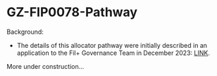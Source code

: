 # GZ-FIP0078-Pathway

Background:

- The details of this allocator pathway were initially described in an application to the Fil+ Governance Team in December 2023: [LINK](https://github.com/filecoin-project/notary-governance/issues/1023). 

More under construction...